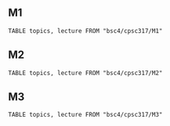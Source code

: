 ## M1
```dataview
TABLE topics, lecture FROM "bsc4/cpsc317/M1"
```

## M2
```dataview
TABLE topics, lecture FROM "bsc4/cpsc317/M2"
```

## M3
```dataview
TABLE topics, lecture FROM "bsc4/cpsc317/M3"
```
